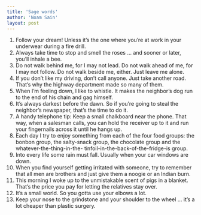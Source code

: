 ```yaml
---
title: 'Sage words'
author: 'Noam Sain'
layout: post
---
```


1. Follow your dream! Unless it’s the one where you’re at work in your underwear during a fire drill.
2. Always take time to stop and smell the roses … and sooner or later, you’ll inhale a bee.
3. Do not walk behind me, for I may not lead. Do not walk ahead of me, for I may not follow. Do not walk beside me, either. Just leave me alone.
4. If you don’t like my driving, don’t call anyone. Just take another road. That’s why the highway department made so many of them.
5. When I’m feeling down, I like to whistle. It makes the neighbor’s dog run to the end of his chain and gag himself.
6. It’s always darkest before the dawn. So if you’re going to steal the neighbor’s newspaper, that’s the time to do it.
7. A handy telephone tip: Keep a small chalkboard near the phone. That way, when a salesman calls, you can hold the receiver up to it and run your fingernails across it until he hangs up.
8. Each day I try to enjoy something from each of the four food groups: the bonbon group, the salty-snack group, the chocolate group and the whatever-the-thing-in-the- tinfoil-in-the-back-of-the-fridge-is group.
9. Into every life some rain must fall. Usually when your car windows are down.
10. When you find yourself getting irritated with someone, try to remember that all men are brothers and just give them a noogie or an Indian burn.
11. This morning I woke up to the unmistakable scent of pigs in a blanket. That’s the price you pay for letting the relatives stay over.
12. It’s a small world. So you gotta use your elbows a lot.
13. Keep your nose to the grindstone and your shoulder to the wheel … it’s a lot cheaper than plastic surgery.